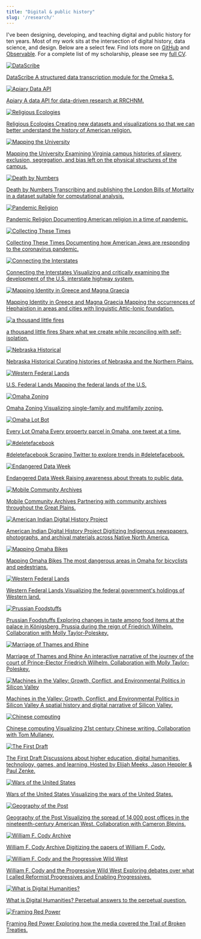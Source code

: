 ```yaml
---
title: "Digital & public history"
slug: '/research/'
---
```


I've been designing, developing, and teaching digital and public history for ten years. Most of my work sits at the intersection of digital history, data science, and design. Below are a select few. Find lots more on [GitHub](http://github.com/hepplerj) and [Observable](https://observablehq.com/@hepplerj). For a complete list of my scholarship, please see my [full CV](https://jasonheppler.org/files/jah-cv.pdf).

<div class="project-box">

  <a class="project" href="https://datascribe.tech">
    <img src="/assets/images/portfolio_datascribe.png" alt="DataScribe" loading="lazy" />
    <p class="small"><span class="project-title">DataScribe</span> A structured data transcription module for the Omeka S.</p>
  </a>

  <a class="project" href="https://github.com/chnm/dataapi">
    <img src="/assets/images/portfolio_api.png" alt="Apiary Data API" loading="lazy" />
    <p class="small"><span class="project-title">Apiary</span> A data API for data-driven research at RRCHNM.</p>
  </a>

  <a class="project" href="https://religiousecologies.org">
    <img src="/assets/images/portfolio_ecologies.png" alt="Religious Ecologies" loading="lazy" />
    <p class="small"><span class="project-title">Religious Ecologies</span> Creating new datasets and visualizations so that we can better understand the history of American religion.</p>
  </a>

  <a class="project" href="https://mappingtheuniversity.rrchnm.org/">
    <img src="/assets/images/portfolio_mtu.png" alt="Mapping the University" loading="lazy" />
    <p class="small"><span class="project-title">Mapping the University</span> Examining Virginia campus histories of slavery, exclusion, segregation, and bias left on the physical structures of the campus.</p>
  </a>

  <a class="project" href="https://deathbynumbers.org">
    <img src="/assets/images/portfolio_bom.png" alt="Death by Numbers" loading="lazy" />
    <p class="small"><span class="project-title">Death by Numbers</span> Transcribing and publishing the London Bills of Mortality in a dataset suitable for computational analysis.</p>
  </a>

  <a class="project" href="https://pandemicreligion.org/">
    <img src="/assets/images/portfolio_pr.png" alt="Pandemic Religion" loading="lazy" />
    <p class="small"><span class="project-title">Pandemic Religion</span>
    Documenting American religion in a time of pandemic.</p>
  </a>

<a class="project" href="https://collectingthesetimes.org">
    <img src="/assets/images/portfolio_ctt.png" alt="Collecting These Times" loading="lazy" />
    <p class="small"><span class="project-title">Collecting These Times</span> Documenting how American Jews are responding to the coronavirus pandemic. </p>
  </a>

  <a class="project" href="https://www.neh.gov/blog/announcing-new-odh-awards-july-2020">
    <img src="/assets/images/portfolio_interstate.png" alt="Connecting the Interstates" loading="lazy" />
    <p class="small"><span class="project-title">Connecting the Interstates</span> Visualizing and critically examining the development of the U.S. interstate highway system.</p>
  </a>

  <a class="project" href="https://unolibraries.shinyapps.io/mappingidentity/">
    <img src="/assets/images/portfolio_greece.png" alt="Mapping Identity in Greece and Magna Graecia" loading="lazy" />
    <p class="small"><span class="project-title">Mapping Identity in Greece and Magna Graecia</span> Mapping the occurrences of Hephaistion in areas and cities with linguistic Attic-Ionic foundation.</p>
  </a>

  <a class="project" href="https://littlefires.github.io">
    <img src="/assets/images/portfolio_fires.png" alt="a thousand little fires" loading="lazy" />
    <p class="small"><span class="project-title">a thousand little fires</span> Share what we create while reconciling with self-isolation.</p>
  </a>

  <a class="project" href="https://omahahistorical.org">
    <img src="/assets/images/portfolio_omahistorical.png" alt="Nebraska Historical" loading="lazy" />
    <p class="small"><span class="project-title">Nebraska Historical</span> Curating histories of Nebraska and the Northern Plains.</p>
  </a>

  <a class="project" href="https://jasonheppler.org/projects/western-lands/">
    <img src="/assets/images/portfolio_westernlands.png" alt="Western Federal Lands" loading="lazy" />
    <p class="small"><span class="project-title">U.S. Federal Lands</span> Mapping the federal lands of the U.S.</p>
  </a>

  <a class="project" href="https://jasonheppler.org/2019/06/23/omaha-zoning/">
    <img src="/assets/images/portfolio_omazoning.png" alt="Omaha Zoning" loading="lazy" />
    <p class="small"><span class="project-title">Omaha Zoning</span> Visualizing single-family and multifamily zoning.</p>
  </a>

  <a class="project" href="https://twitter.com/everylotoma">
    <img src="/assets/images/portfolio_omalotbot.png" alt="Omaha Lot Bot" loading="lazy" />
    <p class="small"><span class="project-title">Every Lot Omaha</span> Every property parcel in Omaha, one tweet at a time.</p>
  </a>

  <a class="project" href="https://jheppler.shinyapps.io/deletefacebook/">
    <img src="/assets/images/portfolio_deletefacebook.png" alt="#deletefacebook" loading="lazy" />
    <p class="small"><span class="project-title">#deletefacebook</span> Scraping Twitter to explore trends in #deletefacebook.</p>
  </a>

  <a class="project" href="http://endangereddataweek.org">
    <img src="/assets/images/portfolio_edw.png" alt="Endangered Data Week" loading="lazy" />
    <p class="small"><span class="project-title">Endangered Data Week</span> Raising awareness about threats to public data.</p>
  </a>

  <a class="project" href="http://library.unomaha.edu">
    <img src="/assets/images/portfolio_moca.png" alt="Mobile Community Archives" loading="lazy" />
    <p class="small"><span class="project-title">Mobile Community Archives</span> Partnering with community archives throughout the Great Plains.</p>
  </a>

  <a class="project" href="http://aidhp.com">
    <img src="/assets/images/portfolio_aidhp.png" alt="American Indian Digital History Project" loading="lazy" />
    <p class="small"><span class="project-title">American Indian Digital History Project</span> Digitizing Indigenous newspapers, photographs, and archival materials across Native North America.</p>
  </a>

  <a class="project" href="https://jheppler.shinyapps.io/omaha-bikes/">
    <img src="/assets/images/portfolio_omahabikes.png" alt="Mapping Omaha Bikes" loading="lazy" />
    <p class="small"><span class="project-title">Mapping Omaha Bikes</span> The most dangerous areas in Omaha for bicyclists and pedestrians.</p>
  </a>

  <a class="project" href="https://blogwest.org/2016/01/07/federal-policy-western-lands-and-malheur/">
    <img src="/assets/images/portfolio_federallands.png" alt="Western Federal Lands" loading="lazy" />
    <p class="small"><span class="project-title">Western Federal Lands</span> Visualizing the federal government's holdings of Western land.</p>
  </a>

  <a class="project" href="https://koenigsbergfood.weebly.com">
    <img src="/assets/images/portfolio_prussia.png" alt="Prussian Foodstuffs" loading="lazy" />
    <p class="small"><span class="project-title">Prussian Foodstuffs</span> Exploring changes in taste among food items at the palace in Königsberg, Prussia during the reign of Friedrich Wilhelm. Collaboration with Molly Taylor-Poleskey.</p>
  </a>

  <a class="project" href="http://cesta.su.domains/projects/rhine/neatline/show/jdtr">
    <img src="/assets/images/portfolio_marriage.png" alt="Marriage of Thames and Rhine" loading="lazy" />
    <p class="small"><span class="project-title">Marriage of Thames and Rhine</span> An interactive narrative of the journey of the court of Prince-Elector Friedrich Wilhelm. Collaboration with Molly Taylor-Poleskey.</p>
  </a>

  <a class="project" href="http://machinesinthevalley.org">
    <img src="/assets/images/portfolio_machinesvalley.png" alt="Machines in the Valley: Growth, Conflict, and Environmental Politics in Silicon Valley" loading="lazy" />
    <p class="small"><span class="project-title">Machines in the Valley: Growth, Conflict, and Environmental Politics in Silicon Valley</span> A spatial history and digital narrative of Silicon Valley.</p>
  </a>

  <a class="project" href="http://bl.ocks.org/hepplerj/e5d3d5787f348cc3b032">
    <img src="/assets/images/portfolio_chinesecomputing.png" alt="Chinese computing" loading="lazy" />
    <p class="small"><span class="project-title">Chinese computing</span> Visualizing 21st century Chinese writing. Collaboration with Tom Mullaney.</p>
  </a>

  <a class="project" href="http://fiddly.fm">
    <img src="/assets/images/portfolio_firstdraft.png" alt="The First Draft" loading="lazy" />
    <p class="small"><span class="project-title">The First Draft</span> Discussions about higher education, digital humanities, technology, games, and learning. Hosted by Elijah Meeks, Jason Heppler &amp; Paul Zenke.</p>
  </a>

  <a class="project" href="https://jasonheppler.org/projects/war/">
    <img src="/assets/images/portfolio_war.png" alt="Wars of the United States" loading="lazy" />
    <p class="small"><span class="project-title">Wars of the United States</span> Visualizing the wars of the United States.</p>
  </a>

  <a class="project" href="http://cameronblevins.org/gotp/">
    <img src="/assets/images/portfolio_gotp.png" alt="Geography of the Post" loading="lazy" />
    <p class="small"><span class="project-title">Geography of the Post</span> Visualizing the spread of 14,000 post offices in the nineteenth-century American West. Collaboration with Cameron Blevins.</p>
  </a>

  <a class="project" href="http://codyarchive.org">
    <img src="/assets/images/portfolio_wfc.png" alt="William F. Cody Archive" loading="lazy" />
    <p class="small"><span class="project-title">William F. Cody Archive</span> Digitizing the papers of William F. Cody.</p>
  </a>

  <a class="project" href="http://buffalobillproject.unl.edu/research/showindians/">
    <img src="/assets/images/portfolio_showindian.png" alt="William F. Cody and the Progressive Wild West" loading="lazy" />
    <p class="small"><span class="project-title">William F. Cody and the Progressive Wild West</span> Exploring debates over what I called Reformist Progressives and Enabling Progressives.</p>
  </a>

  <a class="project" href="http://whatisdigitalhumanities.com">
    <img src="/assets/images/portfolio_widh.png" alt="What is Digital Humanities?" loading="lazy" />
    <p class="small"><span class="project-title">What is Digital Humanities?</span> Perpetual answers to the perpetual question.</p>
  </a>

  <a class="project" href="http://framingredpower.org">
    <img src="/assets/images/portfolio_frp.png" alt="Framing Red Power" loading="lazy" />
    <p class="small"><span class="project-title">Framing Red Power</span> Exploring how the media covered the Trail of Broken Treaties.</p>
  </a>

</div>
